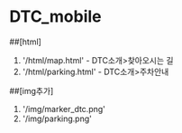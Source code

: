 # DTC_mobile

##[html]
1. '/html/map.html' - DTC소개>찾아오시는 길
2. '/html/parking.html' - DTC소개>주차안내

##[img추가]
1. '/img/marker_dtc.png' 
2. '/img/parking.png'



